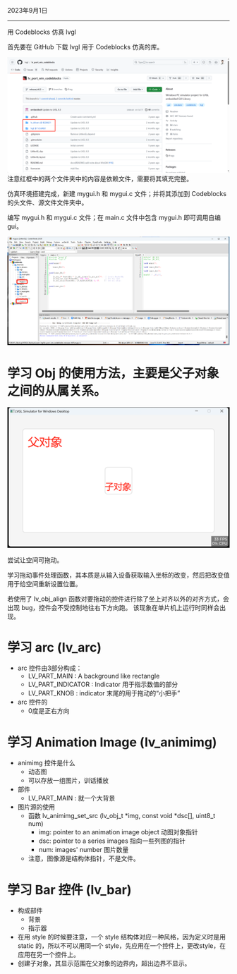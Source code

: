 2023年9月1日

---

用 Codeblocks 仿真 lvgl

首先要在 GitHub 下载 lvgl 用于 Codeblocks 仿真的库。

![](/pics/1.png)
注意红框中的两个文件夹中的内容是依赖文件，需要将其填充完整。

仿真环境搭建完成，新建 mygui.h 和 mygui.c 文件；并将其添加到 Codeblocks 的头文件、源文件文件夹中。

编写 mygui.h 和 mygui.c 文件；在 main.c 文件中包含 mygui.h 即可调用自编 gui。

![](pics/2.png)

# 学习 Obj 的使用方法，主要是父子对象之间的从属关系。
![](pics/3.png)

尝试让空间可拖动。

学习拖动事件处理函数，其本质是从输入设备获取输入坐标的改变，然后把改变值用于给空间重新设置位置。

若使用了 lv_obj_align 函数对要拖动的控件进行除了坐上对齐以外的对齐方式，会出现 bug，控件会不受控制地往右下方向跑。
该现象在单片机上运行时同样会出现。

# 学习 arc (lv_arc)

- arc 控件由3部分构成：
  - LV_PART_MAIN : A background like rectangle
  - LV_PART_INDICATOR : Indicator 用于指示数值的部分
  - LV_PART_KNOB : indicator 末尾的用于拖动的“小把手”
- arc 控件的
  - 0度是正右方向

# 学习 Animation Image (lv_animimg)

- animimg 控件是什么
  - 动态图
  - 可以存放一组图片，训话播放
- 部件
  - LV_PART_MAIN : 就一个大背景
- 图片源的使用
  - 函数 lv_animimg_set_src (lv_obj_t *img, const void *dsc[], uint8_t num)
    - img: pointer to an animation image object 动图对象指针
    - dsc: pointer to a series images 指向一些列图的指针
    - num: images' number 图片数量
  - 注意，图像源是结构体指针，不是文件。

# 学习 Bar 控件 (lv_bar)
- 构成部件
  - 背景
  - 指示器
- 在用 style 的时候要注意，一个 style 结构体对应一种风格，因为定义时是用 static 的，所以不可以用同一个 style，先应用在一个控件上，更改style，在应用在另一个控件上。
- 创建子对象，其显示范围在父对象的边界内，超出边界不显示。